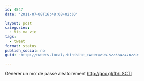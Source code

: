 ```yaml
---
id: 4847
date: '2011-07-08T16:48:08+02:00'

layout: post
categories:
  - Vis ma vie
tags:
  - tweet
format: status
publish_social: no
guid: 'http://tweets.local/?birdsite_tweet=89375225342476289'

---
```


Générer un mot de passe aléatoirement http://goo.gl/fb/LSCTl